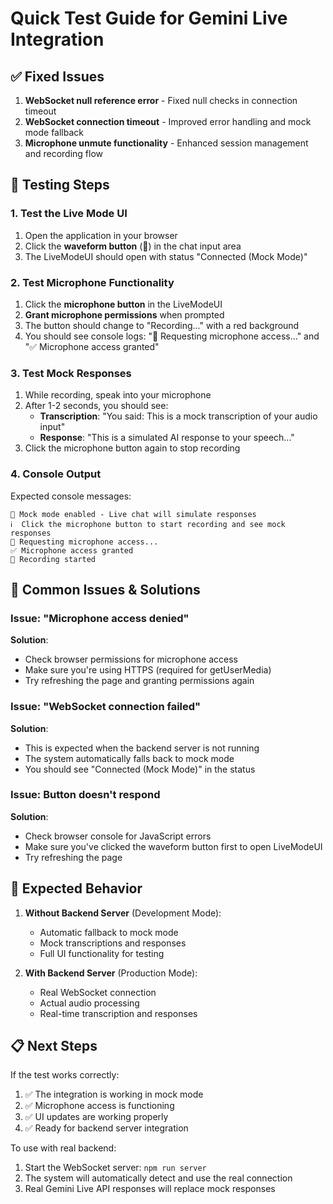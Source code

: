 # Quick Test Guide for Gemini Live Integration

## ✅ Fixed Issues

1. **WebSocket null reference error** - Fixed null checks in connection timeout
2. **WebSocket connection timeout** - Improved error handling and mock mode fallback
3. **Microphone unmute functionality** - Enhanced session management and recording flow

## 🧪 Testing Steps

### 1. Test the Live Mode UI
1. Open the application in your browser
2. Click the **waveform button** (🎵) in the chat input area
3. The LiveModeUI should open with status "Connected (Mock Mode)"

### 2. Test Microphone Functionality
1. Click the **microphone button** in the LiveModeUI
2. **Grant microphone permissions** when prompted
3. The button should change to "Recording..." with a red background
4. You should see console logs: "🎤 Requesting microphone access..." and "✅ Microphone access granted"

### 3. Test Mock Responses
1. While recording, speak into your microphone
2. After 1-2 seconds, you should see:
   - **Transcription**: "You said: This is a mock transcription of your audio input"
   - **Response**: "This is a simulated AI response to your speech..."
3. Click the microphone button again to stop recording

### 4. Console Output
Expected console messages:
```
🚀 Mock mode enabled - Live chat will simulate responses
ℹ️  Click the microphone button to start recording and see mock responses
🎤 Requesting microphone access...
✅ Microphone access granted
🎤 Recording started
```

## 🔧 Common Issues & Solutions

### Issue: "Microphone access denied"
**Solution**: 
- Check browser permissions for microphone access
- Make sure you're using HTTPS (required for getUserMedia)
- Try refreshing the page and granting permissions again

### Issue: "WebSocket connection failed"
**Solution**: 
- This is expected when the backend server is not running
- The system automatically falls back to mock mode
- You should see "Connected (Mock Mode)" in the status

### Issue: Button doesn't respond
**Solution**: 
- Check browser console for JavaScript errors
- Make sure you've clicked the waveform button first to open LiveModeUI
- Try refreshing the page

## 🎯 Expected Behavior

1. **Without Backend Server** (Development Mode):
   - Automatic fallback to mock mode
   - Mock transcriptions and responses
   - Full UI functionality for testing

2. **With Backend Server** (Production Mode):
   - Real WebSocket connection
   - Actual audio processing
   - Real-time transcription and responses

## 📋 Next Steps

If the test works correctly:
1. ✅ The integration is working in mock mode
2. ✅ Microphone access is functioning
3. ✅ UI updates are working properly
4. ✅ Ready for backend server integration

To use with real backend:
1. Start the WebSocket server: `npm run server`
2. The system will automatically detect and use the real connection
3. Real Gemini Live API responses will replace mock responses
